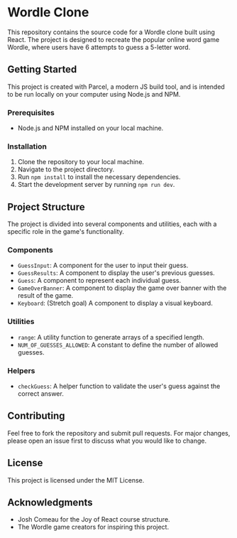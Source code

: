 # Wordle Clone

This repository contains the source code for a Wordle clone built using React. The project is designed to recreate the popular online word game Wordle, where users have 6 attempts to guess a 5-letter word.

## Getting Started

This project is created with Parcel, a modern JS build tool, and is intended to be run locally on your computer using Node.js and NPM.

### Prerequisites

- Node.js and NPM installed on your local machine.

### Installation

1. Clone the repository to your local machine.
2. Navigate to the project directory.
3. Run `npm install` to install the necessary dependencies.
4. Start the development server by running `npm run dev`.

## Project Structure

The project is divided into several components and utilities, each with a specific role in the game's functionality.

### Components

- `GuessInput`: A component for the user to input their guess.
- `GuessResults`: A component to display the user's previous guesses.
- `Guess`: A component to represent each individual guess.
- `GameOverBanner`: A component to display the game over banner with the result of the game.
- `Keyboard`: (Stretch goal) A component to display a visual keyboard.

### Utilities

- `range`: A utility function to generate arrays of a specified length.
- `NUM_OF_GUESSES_ALLOWED`: A constant to define the number of allowed guesses.

### Helpers

- `checkGuess`: A helper function to validate the user's guess against the correct answer.

## Contributing

Feel free to fork the repository and submit pull requests. For major changes, please open an issue first to discuss what you would like to change.

## License

This project is licensed under the MIT License.

## Acknowledgments

- Josh Comeau for the Joy of React course structure.
- The Wordle game creators for inspiring this project.
